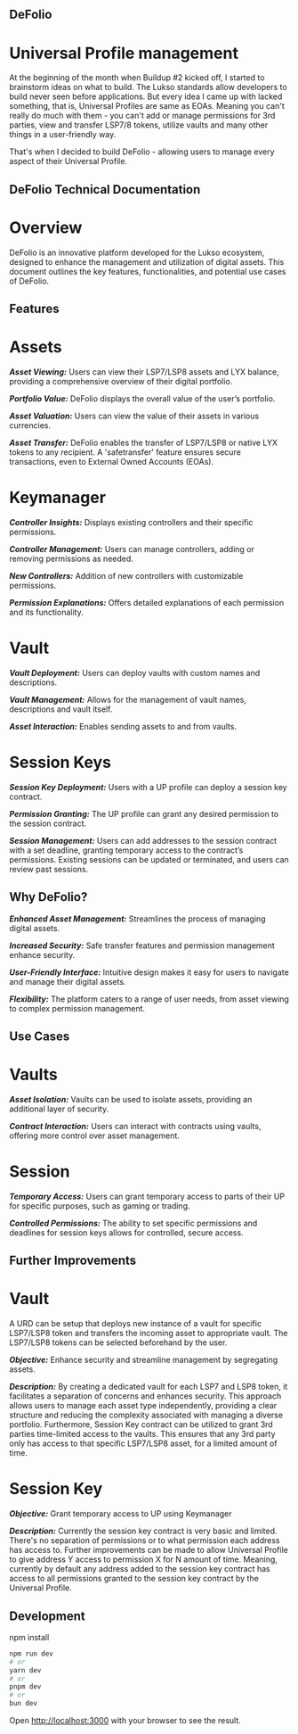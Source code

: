 ## DeFolio
# Universal Profile management

At the beginning of the month when Buildup #2 kicked off, I started to brainstorm ideas on what to build. The Lukso standards allow developers to build never seen before applications. But every idea I came up with lacked something, that is, Universal Profiles are same as EOAs. Meaning you can't really do much with them - you can't add or manage permissions for 3rd parties, view and transfer LSP7/8 tokens, utilize vaults and many other things in a user-friendly way.

That's when I decided to build DeFolio - allowing users to manage every aspect of their Universal Profile.

## DeFolio Technical Documentation

# Overview
DeFolio is an innovative platform developed for the Lukso ecosystem, designed to enhance the management and utilization of digital assets. This document outlines the key features, functionalities, and potential use cases of DeFolio.

## Features

# Assets

***Asset Viewing:*** Users can view their LSP7/LSP8 assets and LYX balance, providing a comprehensive overview of their digital portfolio.

***Portfolio Value:*** DeFolio displays the overall value of the user’s portfolio.

***Asset Valuation:*** Users can view the value of their assets in various currencies.

***Asset Transfer:*** DeFolio enables the transfer of LSP7/LSP8 or native LYX tokens to any recipient. A 'safetransfer' feature ensures secure transactions, even to External Owned Accounts (EOAs).

# Keymanager

***Controller Insights:*** Displays existing controllers and their specific permissions.

***Controller Management:*** Users can manage controllers, adding or removing permissions as needed.

***New Controllers:*** Addition of new controllers with customizable permissions.

***Permission Explanations:*** Offers detailed explanations of each permission and its functionality.

# Vault

***Vault Deployment:*** Users can deploy vaults with custom names and descriptions.

***Vault Management:*** Allows for the management of vault names, descriptions and vault itself.

***Asset Interaction:*** Enables sending assets to and from vaults.

# Session Keys

***Session Key Deployment:*** Users with a UP profile can deploy a session key contract.

***Permission Granting:*** The UP profile can grant any desired permission to the session contract.

***Session Management:*** Users can add addresses to the session contract with a set deadline, granting temporary access to the contract’s permissions. Existing sessions can be updated or terminated, and users can review past sessions.

## Why DeFolio?

***Enhanced Asset Management:*** Streamlines the process of managing digital assets.

***Increased Security:*** Safe transfer features and permission management enhance security.

***User-Friendly Interface:*** Intuitive design makes it easy for users to navigate and manage their digital assets.

***Flexibility:*** The platform caters to a range of user needs, from asset viewing to complex permission management.

## Use Cases

# Vaults

***Asset Isolation:*** Vaults can be used to isolate assets, providing an additional layer of security.

***Contract Interaction:*** Users can interact with contracts using vaults, offering more control over asset management.

# Session

***Temporary Access:*** Users can grant temporary access to parts of their UP for specific purposes, such as gaming or trading.

***Controlled Permissions:*** The ability to set specific permissions and deadlines for session keys allows for controlled, secure access.

## Further Improvements

# Vault

A URD can be setup that deploys new instance of a vault for specific LSP7/LSP8 token and transfers the incoming asset to appropriate vault. The LSP7/LSP8 tokens can be selected beforehand by the user.

***Objective:*** Enhance security and streamline management by segregating assets.

***Description:*** By creating a dedicated vault for each LSP7 and LSP8 token, it facilitates a separation of concerns and enhances security. This approach allows users to manage each asset type independently, providing a clear structure and reducing the complexity associated with managing a diverse portfolio. Furthermore, Session Key contract can be utilized to grant 3rd parties time-limited access to the vaults. This ensures that any 3rd party only has access to that specific LSP7/LSP8 asset, for a limited amount of time.

# Session Key

***Objective:*** Grant temporary access to UP using Keymanager

***Description:*** Currently the session key contract is very basic and limited. There's no separation of permissions or to what permission each address has access to. Further improvements can be made to allow Universal Profile to give address Y access to permission X for N amount of time. Meaning, currently by default any address added to the session key contract has access to all permissions granted to the session key contract by the Universal Profile.

## Development

npm install

```bash
npm run dev
# or
yarn dev
# or
pnpm dev
# or
bun dev
```

Open [http://localhost:3000](http://localhost:3000) with your browser to see the result.
